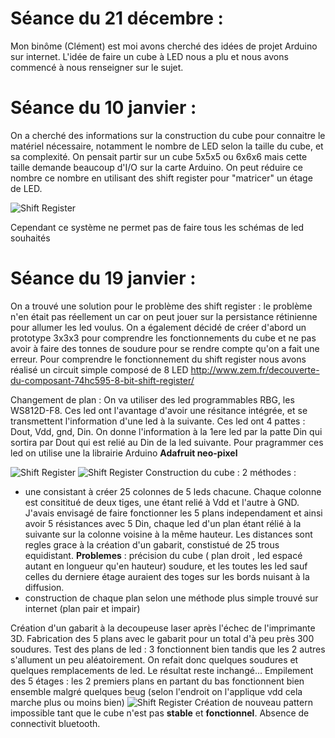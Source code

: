 # Séance du 21 décembre :
Mon binôme (Clément) est moi avons cherché des idées de projet Arduino sur internet.
L'idée de faire un cube à LED nous a plu et nous avons commencé à nous renseigner sur le sujet.
# Séance du 10 janvier :
On a cherché des informations sur la construction du cube pour connaitre le matériel nécessaire, notamment le nombre de LED selon
la taille du cube, et sa complexité.
On pensait partir sur un cube 5x5x5 ou 6x6x6 mais cette taille demande beaucoup d'I/O sur la carte Arduino. On peut 
réduire ce nombre ce nombre en utilisant des shift register pour "matricer" un étage de LED.

![Shift Register](https://i.pinimg.com/236x/af/ba/fc/afbafc49a383502bb2e3017b994b4432--electronic-engineering-electronic-circuit.jpg)

Cependant ce système ne permet pas de faire tous les schémas de led souhaités

# Séance du 19 janvier :
On a trouvé une solution pour le problème des shift register : le problème n'en était pas réellement un car on peut jouer sur 
la persistance rétinienne pour allumer les led voulus.
On a également décidé de créer d'abord un prototype 3x3x3 pour comprendre les fonctionnements du cube et ne pas avoir à faire des tonnes de soudure pour se rendre compte qu'on a fait une erreur.
Pour comprendre le fonctionnement du shift register nous avons réalisé un circuit simple composé de 8 LED
http://www.zem.fr/decouverte-du-composant-74hc595-8-bit-shift-register/

Changement de plan :
On va utiliser des led programmables RBG, les WS812D-F8. Ces led ont l'avantage d'avoir une résitance intégrée, et se transmettent l'information d'une led à la suivante. Ces led ont 4 pattes : Dout, Vdd, gnd, Din. On donne l'information à la 1ere led par la patte Din qui sortira par Dout qui est relié au Din de la led suivante.
Pour pragrammer ces led on utilise une la librairie Arduino **Adafruit neo-pixel** 

![Shift Register](https://user-images.githubusercontent.com/34739496/40749791-7e43b124-6465-11e8-86cf-8e2671006f6c.png)
![Shift Register](https://user-images.githubusercontent.com/34739496/40749800-8212b714-6465-11e8-8667-2113e03961ed.png)
Construction du cube : 
2 méthodes : 
  - une consistant à créer 25 colonnes de 5 leds chacune. Chaque colonne est consititué de deux tiges, une étant relié à Vdd et l'autre à GND. J'avais envisagé de faire fonctionner les 5 plans independament et ainsi avoir 5 résistances avec 5 Din, chaque led d'un plan étant rélié à la suivante sur la colonne voisine à la même hauteur. Les distances sont regles grace à la création d'un gabarit, constistué de 25 trous equidistant. **Problemes** : précision du cube ( plan droit , led espacé autant en longueur qu'en hauteur) soudure, et les toutes les led sauf celles du derniere étage auraient des toges sur les bords nuisant à la diffusion.
  - construction de chaque  plan selon une méthode plus simple trouvé sur internet (plan pair et impair)
  
Création d'un gabarit à la decoupeuse laser après l'échec de l'imprimante 3D.
Fabrication des 5 plans avec le gabarit pour un total d'à peu près 300 soudures.
Test des plans de led : 3 fonctionnent bien tandis que les 2 autres s'allument un peu aléatoirement. On refait donc quelques soudures et quelques remplacements de led. Le résultat reste inchangé...
Empilement des 5 étages : les 2 premiers plans en partant du bas fonctionnent bien ensemble malgré quelques beug (selon l'endroit on l'applique vdd cela marche plus ou moins bien)
![Shift Register](https://user-images.githubusercontent.com/34739496/40751241-a519441c-646a-11e8-8d84-a3d2046e0e27.jpg)
Création de nouveau pattern impossible tant que le cube n'est pas **stable** et **fonctionnel**.
Absence de connectivit bluetooth.
